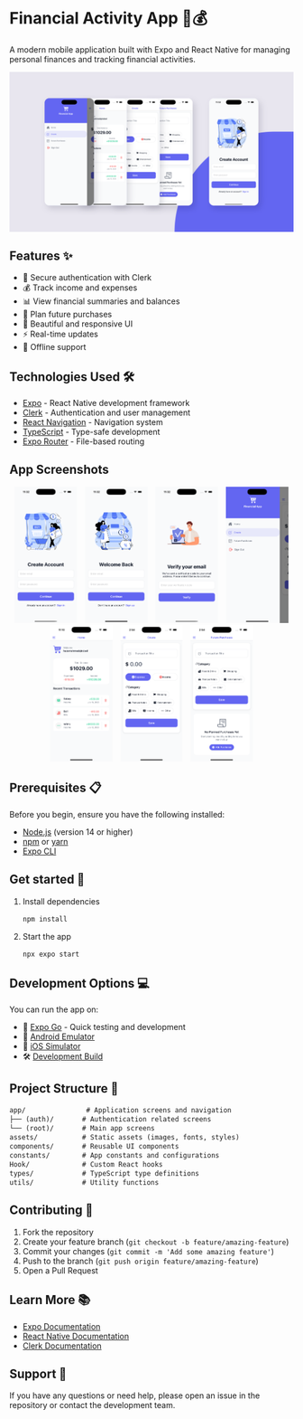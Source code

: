 # Financial Activity App 📱💰

A modern mobile application built with Expo and React Native for managing personal finances and tracking financial activities.


<div style="display: flex; flex-direction: 'row';">
<img src="./assets/images/screenshots/thumbnail.png"  height=30%>
</div>

## Features ✨

- 🔐 Secure authentication with Clerk
- 💰 Track income and expenses
- 📊 View financial summaries and balances
- 🛒 Plan future purchases
- 📱 Beautiful and responsive UI
- ⚡ Real-time updates
- 🔄 Offline support

## Technologies Used 🛠

- [Expo](https://expo.dev) - React Native development framework
- [Clerk](https://clerk.dev) - Authentication and user management
- [React Navigation](https://reactnavigation.org) - Navigation system
- [TypeScript](https://www.typescriptlang.org/) - Type-safe development
- [Expo Router](https://docs.expo.dev/router/introduction/) - File-based routing



## App Screenshots

<p align="center">
  <img src="./assets/images/screenshots/app5.png" width="22%" style="margin: 0 1%;"/>
  <img src="./assets/images/screenshots/app6.png" width="22%" style="margin: 0 1%;"/>
  <img src="./assets/images/screenshots/app7.png" width="22%" style="margin: 0 1%;"/>
  <img src="./assets/images/screenshots/app1.png" width="22%" style="margin: 0 1%;"/>
  <img src="./assets/images/screenshots/app2.png" width="22%" style="margin: 0 1%;"/>
  <img src="./assets/images/screenshots/app3.png" width="22%" style="margin: 0 1%;"/>
  <img src="./assets/images/screenshots/app4.png" width="22%" style="margin: 0 1%;"/>
</p>

## Prerequisites 📋

Before you begin, ensure you have the following installed:

- [Node.js](https://nodejs.org/) (version 14 or higher)
- [npm](https://www.npmjs.com/) or [yarn](https://yarnpkg.com/)
- [Expo CLI](https://docs.expo.dev/workflow/expo-cli/)

## Get started 🚀

1. Install dependencies

   ```bash
   npm install
   ```

2. Start the app

   ```bash
   npx expo start
   ```

## Development Options 💻

You can run the app on:

- 📱 [Expo Go](https://expo.dev/go) - Quick testing and development
- 🤖 [Android Emulator](https://docs.expo.dev/workflow/android-studio-emulator/)
- 🍎 [iOS Simulator](https://docs.expo.dev/workflow/ios-simulator/)
- 🛠 [Development Build](https://docs.expo.dev/develop/development-builds/introduction/)

## Project Structure 📁

```
app/               # Application screens and navigation
├── (auth)/       # Authentication related screens
└── (root)/       # Main app screens
assets/           # Static assets (images, fonts, styles)
components/       # Reusable UI components
constants/        # App constants and configurations
Hook/             # Custom React hooks
types/            # TypeScript type definitions
utils/            # Utility functions
```

## Contributing 🤝

1. Fork the repository
2. Create your feature branch (`git checkout -b feature/amazing-feature`)
3. Commit your changes (`git commit -m 'Add some amazing feature'`)
4. Push to the branch (`git push origin feature/amazing-feature`)
5. Open a Pull Request

## Learn More 📚

- [Expo Documentation](https://docs.expo.dev/)
- [React Native Documentation](https://reactnative.dev/)
- [Clerk Documentation](https://clerk.dev/docs)

## Support 💪

If you have any questions or need help, please open an issue in the repository or contact the development team.
